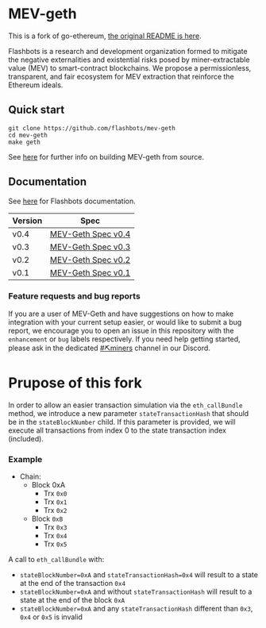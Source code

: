 # MEV-geth

This is a fork of go-ethereum, [the original README is here](README.original.md).

Flashbots is a research and development organization formed to mitigate the negative externalities and existential risks posed by miner-extractable value (MEV) to smart-contract blockchains. We propose a permissionless, transparent, and fair ecosystem for MEV extraction that reinforce the Ethereum ideals.

## Quick start

```
git clone https://github.com/flashbots/mev-geth
cd mev-geth
make geth
```

See [here](https://geth.ethereum.org/docs/install-and-build/installing-geth#build-go-ethereum-from-source-code) for further info on building MEV-geth from source.

## Documentation

See [here](https://docs.flashbots.net) for Flashbots documentation.

| Version | Spec                                                                                        |
| ------- | ------------------------------------------------------------------------------------------- |
| v0.4    | [MEV-Geth Spec v0.4](https://docs.flashbots.net/flashbots-auction/miners/mev-geth-spec/v04) |
| v0.3    | [MEV-Geth Spec v0.3](https://docs.flashbots.net/flashbots-auction/miners/mev-geth-spec/v03) |
| v0.2    | [MEV-Geth Spec v0.2](https://docs.flashbots.net/flashbots-auction/miners/mev-geth-spec/v02) |
| v0.1    | [MEV-Geth Spec v0.1](https://docs.flashbots.net/flashbots-auction/miners/mev-geth-spec/v01) |

### Feature requests and bug reports

If you are a user of MEV-Geth and have suggestions on how to make integration with your current setup easier, or would like to submit a bug report, we encourage you to open an issue in this repository with the `enhancement` or `bug` labels respectively. If you need help getting started, please ask in the dedicated [#⛏️miners](https://discord.gg/rcgADN9qFX) channel in our Discord.

# Prupose of this fork

In order to allow an easier transaction simulation via the `eth_callBundle` method, we introduce a new parameter `stateTransactionHash` that should be in the `stateBlockNumber` child. If this parameter is provided, we will execute all transactions from index 0 to the state transaction index (included).

### Example

- Chain:
    - Block 0xA
        - Trx `0x0`
        - Trx `0x1`
        - Trx `0x2`
    - Block `0xB`
        - Trx `0x3`
        - Trx `0x4`
        - Trx `0x5`

A call to `eth_callBundle` with:
- `stateBlockNumber=0xA` and `stateTransactionHash=0x4` will result to a state at the end of the transaction `0x4`
- `stateBlockNumber=0xA` and without `stateTransactionHash` will result to a state at the end of the block `0xA`
- `stateBlockNumber=0xA` and any `stateTransactionHash` different than `0x3`, `0x4` or `0x5` is invalid